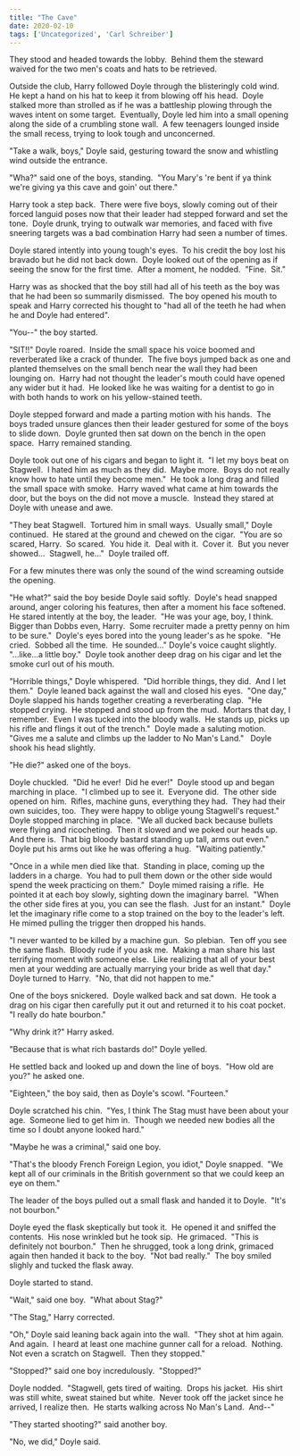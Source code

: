 ```yaml
---
title: "The Cave"
date: 2020-02-10
tags: ['Uncategorized', 'Carl Schreiber']
---
```


They stood and headed towards the lobby.  Behind them the steward waived for the two men's coats and hats to be retrieved.

Outside the club, Harry followed Doyle through the blisteringly cold wind.  He kept a hand on his hat to keep it from blowing off his head.  Doyle stalked more than strolled as if he was a battleship plowing through the waves intent on some target.  Eventually, Doyle led him into a small opening along the side of a crumbling stone wall.  A few teenagers lounged inside the small recess, trying to look tough and unconcerned.

"Take a walk, boys," Doyle said, gesturing toward the snow and whistling wind outside the entrance.

"Wha?" said one of the boys, standing.  "You Mary's 're bent if ya think we're giving ya this cave and goin' out there."

Harry took a step back.  There were five boys, slowly coming out of their forced languid poses now that their leader had stepped forward and set the tone.  Doyle drunk, trying to outwalk war memories, and faced with five sneering targets was a bad combination Harry had seen a number of times.

Doyle stared intently into young tough's eyes.  To his credit the boy lost his bravado but he did not back down.  Doyle looked out of the opening as if seeing the snow for the first time.  After a moment, he nodded.  "Fine.  Sit."

Harry was as shocked that the boy still had all of his teeth as the boy was that he had been so summarily dismissed.  The boy opened his mouth to speak and Harry corrected his thought to "had all of the teeth he had when he and Doyle had entered".

"You--" the boy started.

"SIT!!" Doyle roared.  Inside the small space his voice boomed and reverberated like a crack of thunder.  The five boys jumped back as one and planted themselves on the small bench near the wall they had been lounging on.  Harry had not thought the leader's mouth could have opened any wider but it had.  He looked like he was waiting for a dentist to go in with both hands to work on his yellow-stained teeth.

Doyle stepped forward and made a parting motion with his hands.  The boys traded unsure glances then their leader gestured for some of the boys to slide down.  Doyle grunted then sat down on the bench in the open space.  Harry remained standing.

Doyle took out one of his cigars and began to light it.  "I let my boys beat on Stagwell.  I hated him as much as they did.  Maybe more.  Boys do not really know how to hate until they become men."  He took a long drag and filled the small space with smoke.  Harry waved what came at him towards the door, but the boys on the did not move a muscle.  Instead they stared at Doyle with unease and awe.

"They beat Stagwell.  Tortured him in small ways.  Usually small," Doyle continued.  He stared at the ground and chewed on the cigar.  "You are so scared, Harry.  So scared.  You hide it.  Deal with it.  Cover it.  But you never showed...  Stagwell, he..."  Doyle trailed off.

For a few minutes there was only the sound of the wind screaming outside the opening.

"He what?" said the boy beside Doyle said softly.  Doyle's head snapped around, anger coloring his features, then after a moment his face softened.  He stared intently at the boy, the leader.  "He was your age, boy, I think.  Bigger than Dobbs even, Harry.  Some recruiter made a pretty penny on him to be sure."  Doyle's eyes bored into the young leader's as he spoke.  "He cried.  Sobbed all the time.  He sounded..." Doyle's voice caught slightly.  "...like...a little boy."  Doyle took another deep drag on his cigar and let the smoke curl out of his mouth.

"Horrible things," Doyle whispered.  "Did horrible things, they did.  And I let them."  Doyle leaned back against the wall and closed his eyes.  "One day," Doyle slapped his hands together creating a reverberating clap.  "He stopped crying.  He stopped and stood up from the mud.  Mortars that day, I remember.  Even I was tucked into the bloody walls.  He stands up, picks up his rifle and flings it out of the trench."  Doyle made a saluting motion.  "Gives me a salute and climbs up the ladder to No Man's Land."   Doyle shook his head slightly.

"He die?" asked one of the boys.

Doyle chuckled.  "Did he ever!  Did he ever!"  Doyle stood up and began marching in place.  "I climbed up to see it.  Everyone did.  The other side opened on him.  Rifles, machine guns, everything they had.  They had their own suicides, too.  They were happy to oblige young Stagwell's request."  Doyle stopped marching in place.  "We all ducked back because bullets were flying and ricocheting.  Then it slowed and we poked our heads up.  And there is.  That big bloody bastard standing up tall, arms out even." Doyle put his arms out like he was offering a hug.  "Waiting patiently."

"Once in a while men died like that.  Standing in place, coming up the ladders in a charge.  You had to pull them down or the other side would spend the week practicing on them."  Doyle mimed raising a rifle.  He pointed it at each boy slowly, sighting down the imaginary barrel.  "When the other side fires at you, you can see the flash.  Just for an instant."  Doyle let the imaginary rifle come to a stop trained on the boy to the leader's left.  He mimed pulling the trigger then dropped his hands.

"I never wanted to be killed by a machine gun.  So plebian.  Ten off you see the same flash.  Bloody rude if you ask me.  Making a man share his last terrifying moment with someone else.  Like realizing that all of your best men at your wedding are actually marrying your bride as well that day."  Doyle turned to Harry.  "No, that did not happen to me."

One of the boys snickered.  Doyle walked back and sat down.  He took a drag on his cigar then carefully put it out and returned it to his coat pocket.  "I really do hate bourbon."

"Why drink it?" Harry asked.

"Because that is what rich bastards do!" Doyle yelled.

He settled back and looked up and down the line of boys.  "How old are you?" he asked one.

"Eighteen," the boy said, then as Doyle's scowl. "Fourteen."

Doyle scratched his chin.  "Yes, I think The Stag must have been about your age.  Someone lied to get him in.  Though we needed new bodies all the time so I doubt anyone looked hard."

"Maybe he was a criminal," said one boy.

"That's the bloody French Foreign Legion, you idiot," Doyle snapped.  "We kept all of our criminals in the British government so that we could keep an eye on them."

The leader of the boys pulled out a small flask and handed it to Doyle.  "It's not bourbon."

Doyle eyed the flask skeptically but took it.  He opened it and sniffed the contents.  His nose wrinkled but he took sip.  He grimaced.  "This is definitely not bourbon."  Then he shrugged, took a long drink, grimaced again then handed it back to the boy.  "Not bad really."  The boy smiled slighly and tucked the flask away.

Doyle started to stand.

"Wait," said one boy.  "What about Stag?"

"The Stag," Harry corrected.

"Oh," Doyle said leaning back again into the wall.  "They shot at him again.  And again.  I heard at least one machine gunner call for a reload.  Nothing.  Not even a scratch on Stagwell.  Then they stopped."

"Stopped?" said one boy incredulously.  "Stopped?"

Doyle nodded.  "Stagwell, gets tired of waiting.  Drops his jacket.  His shirt was still white, sweat stained but white.  Never took off the jacket since he arrived, I realize then.  He starts walking across No Man's Land.  And--"

"They started shooting?" said another boy.

"No, we did," Doyle said.
